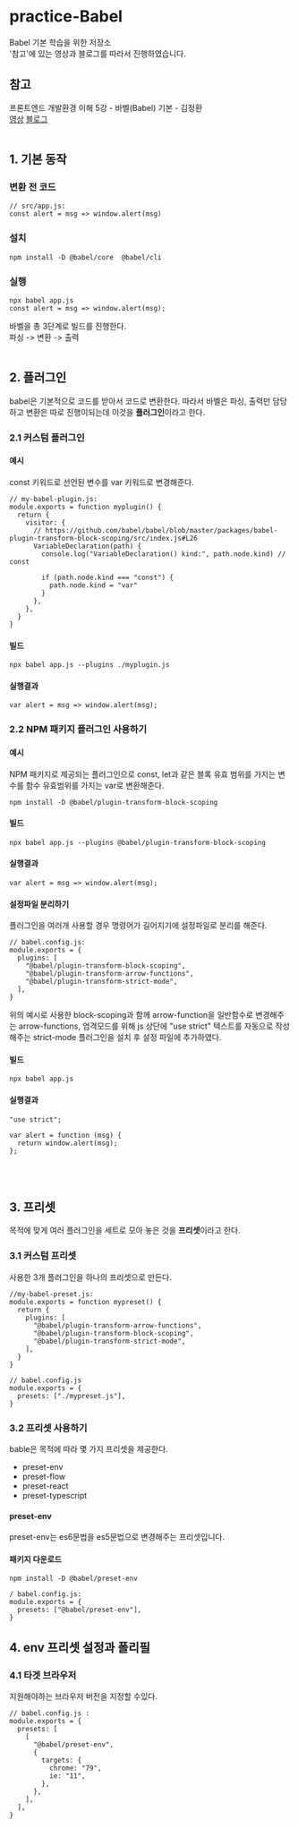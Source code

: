 # practice-Babel
Babel 기본 학습을 위한 저장소<br>
'참고'에 있는 영상과 블로그를 따라서 진행하였습니다.

## 참고
프론트엔드 개발환경 이해 5강 - 바벨(Babel) 기본 - 김정환<br>
[영상](https://youtu.be/j8HhZ4RgBxQ)
[블로그](https://jeonghwan-kim.github.io/series/2019/12/22/frontend-dev-env-babel.html)
<br><br>
## 1. 기본 동작
### 변환 전 코드
```
// src/app.js:
const alert = msg => window.alert(msg)
```
### 설치
``` 
npm install -D @babel/core  @babel/cli
```
### 실행
```
npx babel app.js
const alert = msg => window.alert(msg);
```
바벨을 총 3단계로 빌드를 진행한다.<br>
파싱 -> 변환 -> 출력
<br><br>
## 2. 플러그인
babel은 기본적으로 코드를 받아서 코드로 변환한다.
따라서 바벨은 파싱, 출력만 담당하고 변환은 따로 진행이되는데 이것을 <strong>플러그인</strong>이라고 한다.

### 2.1 커스텀 플러그인
#### 예시
const 키워드로 선언된 변수를 var 키워드로 변경해준다.
```
// my-babel-plugin.js:
module.exports = function myplugin() {
  return {
    visitor: {
      // https://github.com/babel/babel/blob/master/packages/babel-plugin-transform-block-scoping/src/index.js#L26
      VariableDeclaration(path) {
        console.log("VariableDeclaration() kind:", path.node.kind) // const

        if (path.node.kind === "const") {
          path.node.kind = "var"
        }
      },
    },
  }
}
```
#### 빌드
```
npx babel app.js --plugins ./myplugin.js
```
#### 실행결과
```
var alert = msg => window.alert(msg);
```

### 2.2 NPM 패키지 플러그인 사용하기
#### 예시
NPM 패키지로 제공되는 플러그인으로 const, let과 같은 블록 유효 범위를 가지는 변수를 함수 유효범위를 가지는 var로 변환해준다.
```
npm install -D @babel/plugin-transform-block-scoping
```
#### 빌드
```
npx babel app.js --plugins @babel/plugin-transform-block-scoping
```
#### 실행결과
```
var alert = msg => window.alert(msg);
```

#### 설정파일 분리하기
플러그인을 여러개 사용할 경우 명령어가 길어지기에 설정파일로 분리를 해준다.
```
// babel.config.js:
module.exports = {
  plugins: [
    "@babel/plugin-transform-block-scoping",
    "@babel/plugin-transform-arrow-functions",
    "@babel/plugin-transform-strict-mode",
  ],
}
```
위의 예시로 사용한 block-scoping과 함께
arrow-function을 일반함수로 변경해주는 arrow-functions, 엄격모드를 위해 js 상단에 "use strict" 텍스트를 자동으로 작성해주는 strict-mode 플러그인을 설치 후 설정 파일에 추가하였다. 
#### 빌드
```
npx babel app.js
```
#### 실행결과
```
"use strict";

var alert = function (msg) {
  return window.alert(msg);
};
```
<br><br>
## 3. 프리셋
목적에 맞게 여러 플러그인을 세트로 모아 놓은 것을 <strong>프리셋</strong>이라고 한다.
### 3.1 커스텀 프리셋
사용한 3개 플러그인을 하나의 프리셋으로 만든다.
```
//my-babel-preset.js:
module.exports = function mypreset() {
  return {
    plugins: [
      "@babel/plugin-transform-arrow-functions",
      "@babel/plugin-transform-block-scoping",
      "@babel/plugin-transform-strict-mode",
    ],
  }
}
```

```
// babel.config.js
module.exports = {
  presets: ["./mypreset.js"],
}
```

### 3.2 프리셋 사용하기
bable은 목적에 따라 몇 가지 프리셋을 제공한다.
* preset-env
* preset-flow
* preset-react
* preset-typescript

#### preset-env
preset-env는 es6문법을 es5문법으로 변경해주는 프리셋입니다.

#### 패키지 다운로드
```
npm install -D @babel/preset-env
``` 
```
/ babel.config.js:
module.exports = {
  presets: ["@babel/preset-env"],
}
```

## 4. env 프리셋 설정과 폴리필
### 4.1 타겟 브라우저
지원해야하는 브라우저 버전을 지정할 수있다.
```
// babel.config.js :
module.exports = {
  presets: [
    [
      "@babel/preset-env",
      {
        targets: {
          chrome: "79",
          ie: "11",
        },
      },
    ],
  ],
}
```



